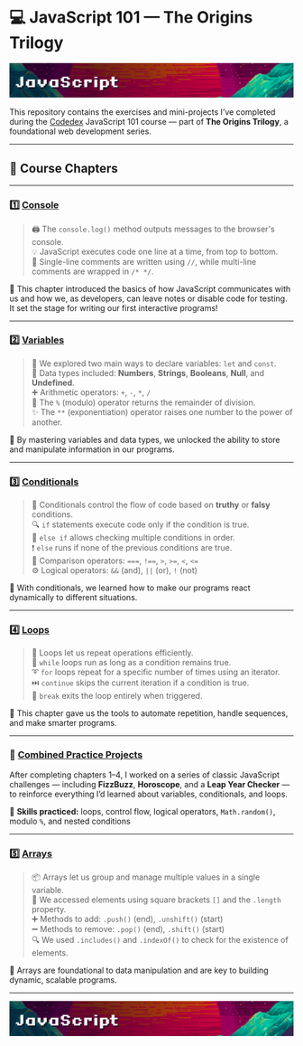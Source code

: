 # 💻 JavaScript 101 — The Origins Trilogy

<p align="center">
  <img src="README-assets/js-banner.png" alt="JavaScript 101 Banner" />
</p>

This repository contains the exercises and mini-projects I’ve completed during the [Codedex](https://www.codedex.io/@CrisU8) JavaScript 101 course — part of **The Origins Trilogy**, a foundational web development series.


---


## 📘 Course Chapters

---

### 1️⃣ [Console](./01-console)

> 🖨️ The `console.log()` method outputs messages to the browser's console.  
> 💡 JavaScript executes code one line at a time, from top to bottom.  
> 💬 Single-line comments are written using `//`, while multi-line comments are wrapped in `/* */`.

🎯 This chapter introduced the basics of how JavaScript communicates with us and how we, as developers, can leave notes or disable code for testing. It set the stage for writing our first interactive programs!

---

### 2️⃣ [Variables](./02-variables)

> 🧠 We explored two main ways to declare variables: `let` and `const`.  
> 🔢 Data types included: **Numbers**, **Strings**, **Booleans**, **Null**, and **Undefined**.  
> ➕ Arithmetic operators: `+`, `-`, `*`, `/`  
> 🧮 The `%` (modulo) operator returns the remainder of division.  
> ✨ The `**` (exponentiation) operator raises one number to the power of another.

🎯 By mastering variables and data types, we unlocked the ability to store and manipulate information in our programs.

---

### 3️⃣ [Conditionals](./03-conditionals)

> 🧭 Conditionals control the flow of code based on **truthy** or **falsy** conditions.  
> 🔍 `if` statements execute code only if the condition is true.  
> 🔄 `else if` allows checking multiple conditions in order.  
> ❗ `else` runs if none of the previous conditions are true.  
> 🧪 Comparison operators: `===`, `!==`, `>`, `>=`, `<`, `<=`  
> ⚙️ Logical operators: `&&` (and), `||` (or), `!` (not)

🎯 With conditionals, we learned how to make our programs react dynamically to different situations.

---

### 4️⃣ [Loops](./04-loops)

> 🔁 Loops let us repeat operations efficiently.  
> 🔄 `while` loops run as long as a condition remains true.  
> ➰ `for` loops repeat for a specific number of times using an iterator.  
> ⏭️ `continue` skips the current iteration if a condition is true.  
> 🛑 `break` exits the loop entirely when triggered.

🎯 This chapter gave us the tools to automate repetition, handle sequences, and make smarter programs.

---

### 🧩 [Combined Practice Projects](./checkpoints-projects)

After completing chapters 1–4, I worked on a series of classic JavaScript challenges — including **FizzBuzz**, **Horoscope**, and a **Leap Year Checker** — to reinforce everything I’d learned about variables, conditionals, and loops.

🧠 **Skills practiced:** loops, control flow, logical operators, `Math.random()`, modulo `%`, and nested conditions

---

### 5️⃣ [Arrays](./05-arrays)

> 📦 Arrays let us group and manage multiple values in a single variable.  
> 📌 We accessed elements using square brackets `[]` and the `.length` property.  
> ➕ Methods to add: `.push()` (end), `.unshift()` (start)  
> ➖ Methods to remove: `.pop()` (end), `.shift()` (start)  
> 🔍 We used `.includes()` and `.indexOf()` to check for the existence of elements.

🎯 Arrays are foundational to data manipulation and are key to building dynamic, scalable programs.

---
<p align="center">
  <img src="README-assets/js-banner.png" alt="JavaScript 101 Banner" />
</p>